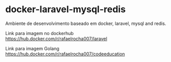 # docker-laravel-mysql-redis

Ambiente de desenvolvimento baseado em docker, laravel, mysql and redis.

Link para imagem no dockerhub https://hub.docker.com/r/rafaelrocha007/laravel

Link para imagem Golang https://hub.docker.com/r/rafaelrocha007/codeeducation